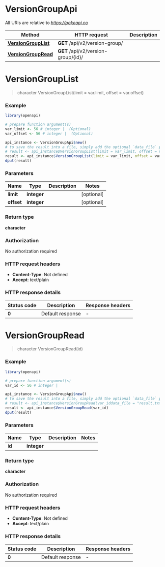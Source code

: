 # VersionGroupApi

All URIs are relative to *https://pokeapi.co*

Method | HTTP request | Description
------------- | ------------- | -------------
[**VersionGroupList**](VersionGroupApi.md#VersionGroupList) | **GET** /api/v2/version-group/ | 
[**VersionGroupRead**](VersionGroupApi.md#VersionGroupRead) | **GET** /api/v2/version-group/{id}/ | 


# **VersionGroupList**
> character VersionGroupList(limit = var.limit, offset = var.offset)



### Example
```R
library(openapi)

# prepare function argument(s)
var_limit <- 56 # integer |  (Optional)
var_offset <- 56 # integer |  (Optional)

api_instance <- VersionGroupApi$new()
# to save the result into a file, simply add the optional `data_file` parameter, e.g.
# result <- api_instance$VersionGroupList(limit = var_limit, offset = var_offsetdata_file = "result.txt")
result <- api_instance$VersionGroupList(limit = var_limit, offset = var_offset)
dput(result)
```

### Parameters

Name | Type | Description  | Notes
------------- | ------------- | ------------- | -------------
 **limit** | **integer**|  | [optional] 
 **offset** | **integer**|  | [optional] 

### Return type

**character**

### Authorization

No authorization required

### HTTP request headers

 - **Content-Type**: Not defined
 - **Accept**: text/plain

### HTTP response details
| Status code | Description | Response headers |
|-------------|-------------|------------------|
| **0** | Default response |  -  |

# **VersionGroupRead**
> character VersionGroupRead(id)



### Example
```R
library(openapi)

# prepare function argument(s)
var_id <- 56 # integer | 

api_instance <- VersionGroupApi$new()
# to save the result into a file, simply add the optional `data_file` parameter, e.g.
# result <- api_instance$VersionGroupRead(var_iddata_file = "result.txt")
result <- api_instance$VersionGroupRead(var_id)
dput(result)
```

### Parameters

Name | Type | Description  | Notes
------------- | ------------- | ------------- | -------------
 **id** | **integer**|  | 

### Return type

**character**

### Authorization

No authorization required

### HTTP request headers

 - **Content-Type**: Not defined
 - **Accept**: text/plain

### HTTP response details
| Status code | Description | Response headers |
|-------------|-------------|------------------|
| **0** | Default response |  -  |

